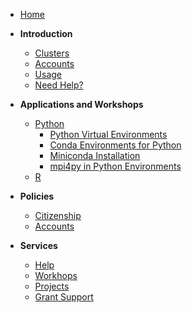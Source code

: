 - [Home](/)
- **Introduction**
  - [Clusters](/introduction/clusters)
  - [Accounts](/introduction/accounts)
  - [Usage](/introduction/usage)
  - [Need Help?](/services/help)

- **Applications and Workshops**
  - [Python](/applications/python/)
    - [Python Virtual Environments](/applications/python/python_venvs)
    - [Conda Environments for Python](/applications/python/conda_envs)
    - [Miniconda Installation](/applications/python/miniconda)
    - [mpi4py in Python Environments](/applications/python/python_environment_mpi4py)
  - [R](/applications/r/)

- **Policies**
  - [Citizenship](/policies/citizenship)
  - [Accounts](/policies/accounts)

- **Services**
  - [Help](/services/help)
  - [Workhops](/services/workshops)
  - [Projects](/services/projects)
  - [Grant Support](/services/grants)
